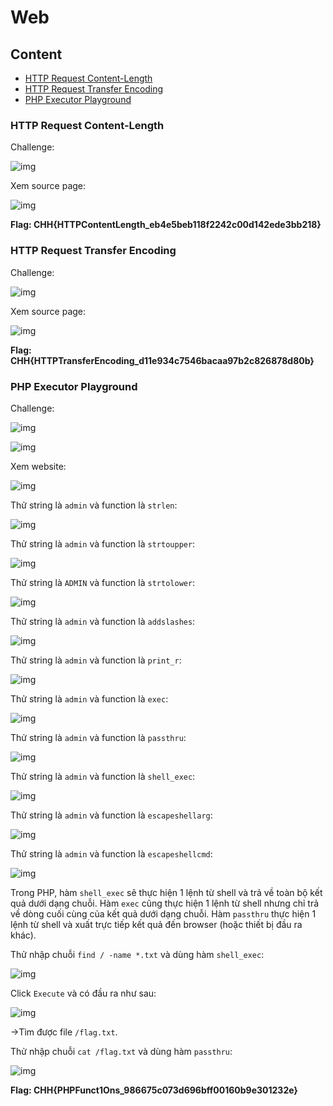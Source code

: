 # Web

## Content

- [HTTP Request Content-Length]()
- [HTTP Request Transfer Encoding]()
- [PHP Executor Playground]()

### HTTP Request Content-Length

Challenge:

![img](0)

Xem source page:

![img](1)

**Flag: CHH{HTTPContentLength_eb4e5beb118f2242c00d142ede3bb218}**

### HTTP Request Transfer Encoding

Challenge:

![img](2)

Xem source page:

![img](3)

**Flag: CHH{HTTPTransferEncoding_d11e934c7546bacaa97b2c826878d80b}**

### PHP Executor Playground

Challenge:

![img](4)

![img](5)

Xem website:

![img](6)

Thử string là `admin` và function là `strlen`:

![img](7)

Thử string là `admin` và function là `strtoupper`:

![img](8)

Thử string là `ADMIN` và function là `strtolower`:

![img](9)

Thử string là `admin` và function là `addslashes`:

![img](10)

Thử string là `admin` và function là `print_r`:

![img](11)

Thử string là `admin` và function là `exec`:

![img](12)

Thử string là `admin` và function là `passthru`:

![img](13)

Thử string là `admin` và function là `shell_exec`:

![img](14)

Thử string là `admin` và function là `escapeshellarg`:

![img](15) 

Thử string là `admin` và function là `escapeshellcmd`:

![img](16)

Trong PHP, hàm `shell_exec` sẽ thực hiện 1 lệnh từ shell và trả về toàn bộ kết quả dưới dạng chuỗi. Hàm `exec` cũng thực hiện 1 lệnh từ shell nhưng chỉ trả về dòng cuối cùng của kết quả dưới dạng chuỗi. Hàm `passthru` thực hiện 1 lệnh từ shell và xuất trực tiếp kết quả đến browser (hoặc thiết bị đầu ra khác).

Thử nhập chuỗi `find / -name *.txt` và dùng hàm `shell_exec`:

![img](17)

Click `Execute` và có đầu ra như sau:

![img](18)

->Tìm được file `/flag.txt`.

Thử nhập chuỗi `cat /flag.txt` và dùng hàm `passthru`:

![img](19)

**Flag: CHH{PHPFunct1Ons_986675c073d696bff00160b9e301232e}**















